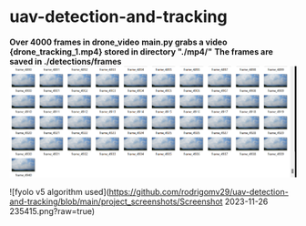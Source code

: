 # **uav-detection-and-tracking**
**Over 4000 frames in drone_video**
**main.py grabs a video {drone_tracking_1.mp4} stored in directory "./mp4/"**
**The frames are saved in ./detections/frames**
![frames are saved in local machine](https://github.com/rodrigomv29/uav-detection-and-tracking/blob/main/project_screenshots/frame_nr.png?raw=true)

![fyolo v5 algorithm used](https://github.com/rodrigomv29/uav-detection-and-tracking/blob/main/project_screenshots/Screenshot 2023-11-26 235415.png?raw=true)
